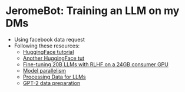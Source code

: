# JeromeBot: Training an LLM on my DMs

* Using facebook data request
* Following these resources:
    * [HuggingFace tutorial](https://huggingface.co/docs/transformers/training)
    * [Another HuggingFace tut](https://huggingface.co/docs/transformers/v4.15.0/custom_datasets)
    * [Fine-tuning 20B LLMs with RLHF on a 24GB consumer GPU](https://huggingface.co/blog/trl-peft)
    * [Model parallelism](https://huggingface.co/docs/transformers/v4.17.0/en/parallelism)
    * [Processing Data for LLMs](https://wandb.ai/wandb_gen/llm-data-processing/reports/Processing-Data-for-Large-Language-Models--VmlldzozMDg4MTM2)
    * [GPT-2 data preparation](https://rowlando13.medium.com/everything-gpt-2-4-data-preparation-514cb62f9f3b)
